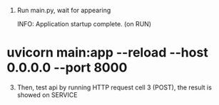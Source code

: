 1. Run main.py, wait for appearing

   INFO:     Application startup complete. (on RUN)

# uvicorn main:app --reload --host 0.0.0.0 --port 8000

3. Then, test api by running HTTP request cell 3 (POST), the result is showed on SERVICE

